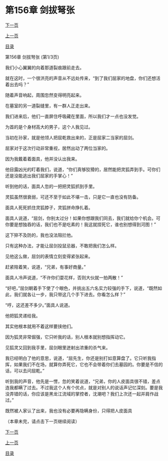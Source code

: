 <h1>第156章   剑拔弩张</h1>
            <div><p><a href="./466_%E7%AC%AC156%E7%AB%A0_%E5%89%91%E6%8B%94%E5%BC%A9%E5%BC%A0.md">下一页</a></p><p><a href="./464_%E7%AC%AC155%E7%AB%A0_%E6%B2%88%E5%AE%B6%E5%A2%93%E5%9B%AD.md">上一页</a></p><p><a href="../">目录</a></p></div>
            <div><p>第156章   剑拔弩张 (第1/3页)</p><p>我们小心翼翼的向着那道裂痕跟前走去。</p><p>就在这时，一个很洪亮的声音从不远处传来，“到了我们屈家的地盘，你们还想活着出去吗？”</p><p>随着声音响起，周围忽然变得明亮起来。</p><p>在墓室的另一道裂缝里，有一群人正走出来。</p><p>我们进来后，他们一直屏住呼吸藏在里面，所以我们才一点也没发觉。</p><p>为首的是个身材高大的男子，这个人我见过。</p><p>当初在孙家，就是他领人把屈乾救出来的，正是屈家二当家的屈剑。</p><p>屈家对于这次行动非常重视，居然出动了两位当家的。</p><p>因为我戴着着面具，他并没认出我来。</p><p>他目露凶光的盯着我们，说道，“你们真够狡猾的，居然能把灵狐弄到手。可你们还是没能逃出我们屈家的手掌心！”</p><p>听到他的话，面具人忽的一把把灵狐抓到手里。</p><p>灵狐虽然很衰弱，可还不至于如此不堪一击，只是它一直也没有防备。</p><p>面具人死死抓住灵狐脖子，灵狐拼命挣扎着。</p><p>面具人说道，“屈剑，你别太过分！如果你想跟我们同去，我们就给你个机会。可你要是想独吞的话，我们也不是吃素的！我这就捏死它，谁也别想得到河图！”</p><p>这下猝不及防的，我也没法阻拦他。</p><p>只有这种办法，才能让屈剑投鼠忌器，不敢把我们怎么样。</p><p>见他这么做，屈剑的表情立刻变得紧张起来。</p><p>赶紧陪着笑，说道，“兄弟，有事好商量。”</p><p>面具人冷声说道，“不许你们耍花样，否则大伙就一拍两散！”</p><p>“好吧，”屈剑朝着手下使了个眼色，并挑出五六名实力较强的手下，说道，“既然如此，我们就各让一步，我只带这几个手下进去。你看怎么样？”</p><p>“哼，这还差不多少。”面具人说道。</p><p>他把狐灵递给我。</p><p>其实他根本就用不着这样要挟他们。</p><p>因为狐灵非常倔强，它只听我的话，别人根本就别想指挥动它。</p><p>见狐灵又回到我手里，屈剑眼里迸射出浓重的杀气来。</p><p>我已经明白了他的意思，说道，“屈先生，你还是别打如意算盘了。它只听我指挥，如果我们不在场，就算你弄死它，它也不会带着你们去墓园的。你要是不信的话，可以去问屈乾。”</p><p>听到我的声音，他先是一愣，忽的笑着说道，“兄弟，你的人皮面具很不错，差点连我都瞒了过去。不过我这个人有个优点，就是对别人的说话声记忆深刻。要是我没弄错的话，你应该是黑龙江流域的掌控者，沈潮吧？我们上次还一起并肩作战过。”</p><p>既然被人家认了出来，我也没有必要再隐瞒身份，只得把人皮面具</p><p>（本章未完，请点击下一页继续阅读）</p></div>
            <div><p><a href="./466_%E7%AC%AC156%E7%AB%A0_%E5%89%91%E6%8B%94%E5%BC%A9%E5%BC%A0.md">下一页</a></p><p><a href="./464_%E7%AC%AC155%E7%AB%A0_%E6%B2%88%E5%AE%B6%E5%A2%93%E5%9B%AD.md">上一页</a></p><p><a href="../">目录</a></p></div>